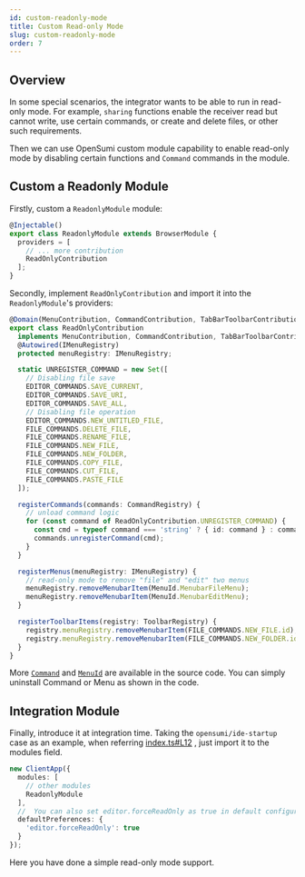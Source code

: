 ```yaml
---
id: custom-readonly-mode
title: Custom Read-only Mode
slug: custom-readonly-mode
order: 7
---
```


## Overview

In some special scenarios, the integrator wants to be able to run in read-only mode. For example, `sharing` functions enable the receiver read but cannot write, use certain commands, or create and delete files, or other such requirements.

Then we can use OpenSumi custom module capability to enable read-only mode by disabling certain functions and `Command` commands in the module.

## Custom a Readonly Module

Firstly, custom a `ReadonlyModule` module:

```typescript
@Injectable()
export class ReadonlyModule extends BrowserModule {
  providers = [
    // ... more contribution
    ReadOnlyContribution
  ];
}
```
Secondly, implement `ReadOnlyContribution` and import it into the `ReadonlyModule`'s providers:

```typescript
@Domain(MenuContribution, CommandContribution, TabBarToolbarContribution)
export class ReadOnlyContribution
  implements MenuContribution, CommandContribution, TabBarToolbarContribution {
  @Autowired(IMenuRegistry)
  protected menuRegistry: IMenuRegistry;

  static UNREGISTER_COMMAND = new Set([
    // Disabling file save
    EDITOR_COMMANDS.SAVE_CURRENT,
    EDITOR_COMMANDS.SAVE_URI,
    EDITOR_COMMANDS.SAVE_ALL,
    // Disabling file operation
    EDITOR_COMMANDS.NEW_UNTITLED_FILE,
    FILE_COMMANDS.DELETE_FILE,
    FILE_COMMANDS.RENAME_FILE,
    FILE_COMMANDS.NEW_FILE,
    FILE_COMMANDS.NEW_FOLDER,
    FILE_COMMANDS.COPY_FILE,
    FILE_COMMANDS.CUT_FILE,
    FILE_COMMANDS.PASTE_FILE
  ]);

  registerCommands(commands: CommandRegistry) {
    // unload command logic
    for (const command of ReadOnlyContribution.UNREGISTER_COMMAND) {
      const cmd = typeof command === 'string' ? { id: command } : command;
      commands.unregisterCommand(cmd);
    }
  }

  registerMenus(menuRegistry: IMenuRegistry) {
    // read-only mode to remove "file" and "edit" two menus
    menuRegistry.removeMenubarItem(MenuId.MenubarFileMenu);
    menuRegistry.removeMenubarItem(MenuId.MenubarEditMenu);
  }

  registerToolbarItems(registry: ToolbarRegistry) {
    registry.menuRegistry.removeMenubarItem(FILE_COMMANDS.NEW_FILE.id);
    registry.menuRegistry.removeMenubarItem(FILE_COMMANDS.NEW_FOLDER.id);
  }
}
```

More [`Command`](https://github.com/opensumi/core/blob/main/packages/core-browser/src/common/common.command.ts) and [`MenuId`](https://github.com/opensumi/core/blob/08cfc13779d0830fcd8663ca1e9dd4bc92218171/packages/core-browser/src/menu/next/menu-id.ts#L2) are available in the source code. You can simply uninstall Command or Menu as shown in the code.    

## Integration Module

Finally, introduce it at integration time. Taking the `opensumi/ide-startup` case as an example, when referring [index.ts#L12](https://github.com/opensumi/ide-startup/blob/a46a78a56b25b17f7f36ddc3f340d1720311559a/src/browser/index.ts#L12) , just import it to the modules field.

```typescript
new ClientApp({
  modules: [
    // other modules
    ReadonlyModule
  ],
  //  You can also set editor.forceReadOnly as true in default configurations 
  defaultPreferences: {
    'editor.forceReadOnly': true
  }
});
```

Here you have done a simple read-only mode support.
